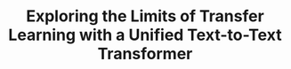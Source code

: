 # <p align="center"> Exploring the Limits of Transfer Learning with a Unified Text-to-Text Transformer
